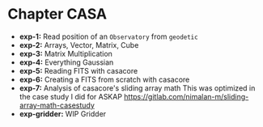 # Chapter CASA

- **exp-1:** Read position of an `Observatory` from `geodetic`
- **exp-2:** Arrays, Vector, Matrix, Cube
- **exp-3:** Matrix Multiplication
- **exp-4:** Everything Gaussian
- **exp-5:** Reading FITS with casacore
- **exp-6:** Creating a FITS from scratch with casacore
- **exp-7:** Analysis of casacore's sliding array math
  This was optimized in the case study I did for ASKAP
  https://gitlab.com/nimalan-m/sliding-array-math-casestudy
- **exp-gridder:** WIP Gridder
